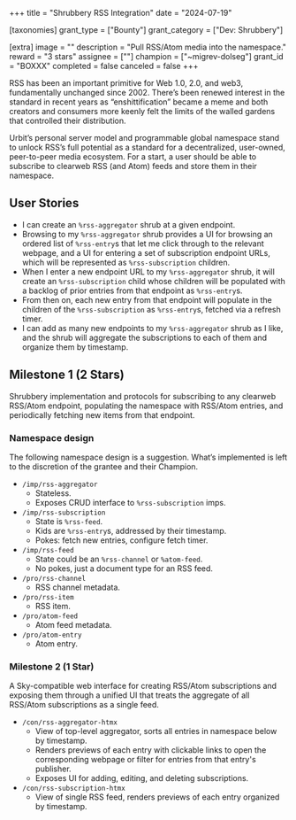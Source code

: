 +++
title = "Shrubbery RSS Integration"
date = "2024-07-19"

[taxonomies]
grant_type = ["Bounty"]
grant_category = ["Dev: Shrubbery"]

[extra]
image = ""
description = "Pull RSS/Atom media into the namespace."
reward = "3 stars"
assignee = [""]
champion = ["~migrev-dolseg"]
grant_id = "BOXXX"
completed = false
canceled = false
+++

RSS has been an important primitive for Web 1.0, 2.0, and web3, fundamentally unchanged since 2002. There’s been renewed interest in the standard in recent years as “enshittification” became a meme and both creators and consumers more keenly felt the limits of the walled gardens that controlled their distribution.

Urbit’s personal server model and programmable global namespace stand to unlock RSS’s full potential as a standard for a decentralized, user-owned, peer-to-peer media ecosystem. For a start, a user should be able to subscribe to clearweb RSS (and Atom) feeds and store them in their namespace.

## User Stories

* I can create an `%rss-aggregator` shrub at a given endpoint.
* Browsing to my `%rss-aggregator` shrub provides a UI for browsing an ordered list of `%rss-entry`s that let me click through to the relevant webpage, and a UI for entering a set of subscription endpoint URLs, which will be represented as `%rss-subscription` children.
* When I enter a new endpoint URL to my `%rss-aggregator` shrub, it will create an `%rss-subscription` child whose children will be populated with a backlog of prior entries from that endpoint as `%rss-entry`s.
* From then on, each new entry from that endpoint will populate in the children of the `%rss-subscription` as `%rss-entry`s, fetched via a refresh timer.
* I can add as many new endpoints to my `%rss-aggregator` shrub as I like, and the shrub will aggregate the subscriptions to each of them and organize them by timestamp.

## Milestone 1 (2 Stars)

Shrubbery implementation and protocols for subscribing to any clearweb RSS/Atom endpoint, populating the namespace with RSS/Atom entries, and periodically fetching new items from that endpoint.

### Namespace design

The following namespace design is a suggestion. What’s implemented is left to the discretion of the grantee and their Champion.

* `/imp/rss-aggregator`  
  * Stateless.
  * Exposes CRUD interface to `%rss-subscription` imps.
* `/imp/rss-subscription`  
  * State is `%rss-feed`.
  * Kids are `%rss-entry`s, addressed by their timestamp.
  * Pokes: fetch new entries, configure fetch timer.
* `/imp/rss-feed`  
  * State could be an `%rss-channel` or `%atom-feed`.
  * No pokes, just a document type for an RSS feed.
* `/pro/rss-channel`  
  * RSS channel metadata.
* `/pro/rss-item`  
  * RSS item.
* `/pro/atom-feed`  
  * Atom feed metadata.
* `/pro/atom-entry`  
  * Atom entry.

### Milestone 2 (1 Star)

A Sky-compatible web interface for creating RSS/Atom subscriptions and exposing them through a unified UI that treats the aggregate of all RSS/Atom subscriptions as a single feed.

* `/con/rss-aggregator-htmx`  
  * View of top-level aggregator, sorts all entries in namespace below by timestamp.
  * Renders previews of each entry with clickable links to open the corresponding webpage or filter for entries from that entry's publisher.
  * Exposes UI for adding, editing, and deleting subscriptions.
* `/con/rss-subscription-htmx`  
  * View of single RSS feed, renders previews of each entry organized by timestamp.